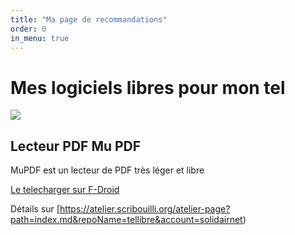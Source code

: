 ```yaml
---
title: "Ma page de recommandations"
order: 0
in_menu: true
---
```

# Mes logiciels libres pour mon tel



<article class="framalibre-notice">
  <div>
    <img src="https://mupdf.com/images/logos/muPDF-plus-text.png">
  </div>
  <div>
    <h2>Lecteur PDF Mu PDF</h2>
    <p>MuPDF est un lecteur de PDF très léger et libre</p>
    <div>
      <a href="https://f-droid.org/packages/com.artifex.mupdf.viewer.app/">Le telecharger sur F-Droid</a>
          </div>
  </div>
</article>



Détails sur [https://atelier.scribouilli.org/atelier-page?path=index.md&repoName=tellibre&account=solidairnet) 
